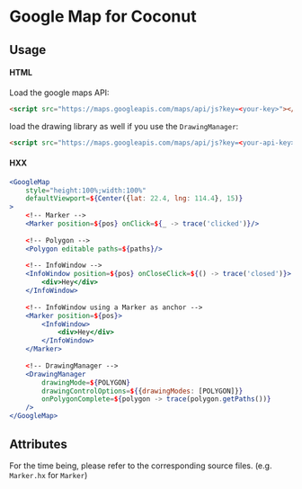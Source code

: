 # Google Map for Coconut

## Usage

#### HTML

Load the google maps API:

```html
<script src="https://maps.googleapis.com/maps/api/js?key=<your-key>"></script>
```

load the drawing library as well if you use the `DrawingManager`:

```html
<script src="https://maps.googleapis.com/maps/api/js?key=<your-api-key>&libraries=drawing"></script>
```

#### HXX

```jsx
<GoogleMap
	style="height:100%;width:100%"
	defaultViewport=${Center({lat: 22.4, lng: 114.4}, 15)}
>
	<!-- Marker -->
	<Marker position=${pos} onClick=${_ -> trace('clicked')}/>
	
	<!-- Polygon -->
	<Polygon editable paths=${paths}/>
	
	<!-- InfoWindow -->
	<InfoWindow position=${pos} onCloseClick=${() -> trace('closed')}>
		<div>Hey</div>
	</InfoWindow>
	
	<!-- InfoWindow using a Marker as anchor -->
	<Marker position=${pos}>
		<InfoWindow>
			<div>Hey</div>
		</InfoWindow>
	</Marker>
		
	<!-- DrawingManager -->
	<DrawingManager
		drawingMode=${POLYGON}
		drawingControlOptions=${{drawingModes: [POLYGON]}}
		onPolygonComplete=${polygon -> trace(polygon.getPaths())}
	/>
</GoogleMap>
```


## Attributes

For the time being, please refer to the corresponding source files. (e.g. `Marker.hx` for `Marker`)